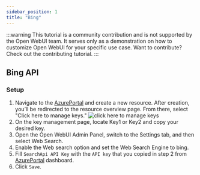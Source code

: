 ```yaml
---
sidebar_position: 1
title: "Bing"
---
```


:::warning
This tutorial is a community contribution and is not supported by the Open WebUI team. It serves only as a demonstration on how to customize Open WebUI for your specific use case. Want to contribute? Check out the contributing tutorial.
:::

## Bing API

### Setup

1. Navigate to the [AzurePortal](https://portal.azure.com/#create/Microsoft.BingSearch) and create a new resource. After creation, you’ll be redirected to the resource overview page. From there, select "Click here to manage keys." ![click here to manage keys](https://github.com/user-attachments/assets/dd2a3c67-d6a7-4198-ba54-67a3c8acff6d)
2. On the key management page, locate Key1 or Key2 and copy your desired key.
3. Open the Open WebUI Admin Panel, switch to the Settings tab, and then select Web Search.
4. Enable the Web search option and set the Web Search Engine to bing.
5. Fill `SearchApi API Key` with the `API key` that you copied in step 2 from [AzurePortal](https://portal.azure.com/#create/Microsoft.BingSearch) dashboard.
6. Click `Save`.
